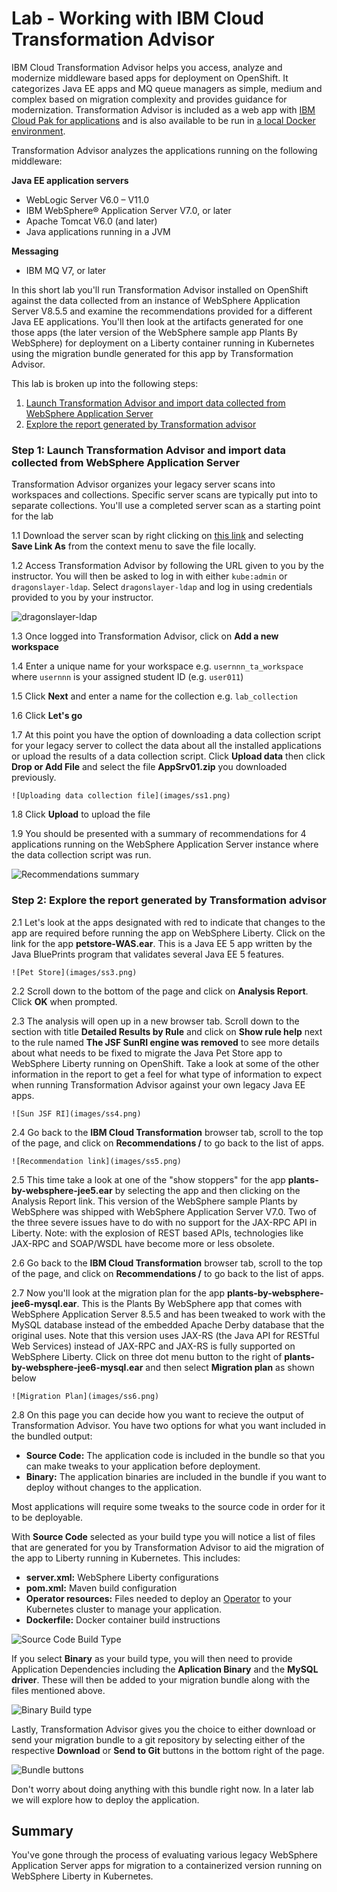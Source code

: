 # Lab - Working with IBM Cloud Transformation Advisor

IBM Cloud Transformation Advisor helps you access, analyze and modernize middleware based apps for deployment on OpenShift. It categorizes Java EE apps and MQ queue managers as simple, medium and complex based on migration complexity and provides guidance for modernization. Transformation Advisor is  included as a web app with [IBM Cloud Pak for applications](https://www.ibm.com/cloud/cloud-pak-for-applications/get-started) and is also available to be run in [a local Docker environment](https://www.ibm.com/cloud/garage/tutorials/install-ibm-transformation-advisor-local).

Transformation Advisor analyzes the applications running on the following middleware:

**Java EE application servers**
- WebLogic Server V6.0 – V11.0
- IBM WebSphere® Application Server V7.0, or later
- Apache Tomcat V6.0 (and later)
- Java applications running in a JVM

**Messaging**
- IBM MQ V7, or later

In this short lab you'll run Transformation Advisor installed on OpenShift against the data collected from an instance of WebSphere Application Server V8.5.5 and examine the recommendations provided for a different Java EE applications. You'll  then look at the artifacts generated for one  those apps (the later version of the WebSphere sample app Plants By WebSphere)  for deployment on a Liberty container running in Kubernetes using the migration bundle  generated for this app by Transformation Advisor.

This lab is broken up into the following steps:

1. [Launch Transformation Advisor and import data collected from  WebSphere Application Server](#step-1-launch-transformation-advisor-and-import-data-collected-from-webSphere-application-server)
2. [Explore the report generated by Transformation advisor](#step-2-explore-the-report-generated-by-transformation-advisor)


### Step 1: Launch Transformation Advisor and import data collected from  WebSphere Application Server

Transformation Advisor organizes your legacy server scans into workspaces and collections. Specific server scans are typically put into to separate collections. You'll use a completed server scan as a starting point for the lab

1.1 Download the server scan by right clicking on [this link](https://github.com//IBMAppModernization/app-modernization-ta-explore-lab/raw/master/ta/AppSrv01.zip) and selecting **Save Link As** from the context menu to save the file locally.

1.2 Access Transformation Advisor by following the URL given to you by the instructor. You will then be asked to log in with either `kube:admin` or `dragonslayer-ldap`. Select `dragonslayer-ldap` and log in using credentials provided to you by your instructor.

   ![dragonslayer-ldap](./images/dragonslayer_ldap.png)

1.3 Once logged into Transformation Advisor, click on **Add a new workspace**

1.4 Enter a unique name for your workspace e.g. `usernnn_ta_workspace` where `usernnn` is your assigned  student  ID (e.g. `user011`)

1.5 Click **Next** and enter a name for the collection e.g. `lab_collection`

1.6 Click **Let's go**

1.7 At this point you have the option of downloading a data collection script for your legacy server to collect the data about all the installed applications or upload the results of a data collection script. Click **Upload data** then click **Drop or Add File** and select the file **AppSrv01.zip** you downloaded previously.

    ![Uploading data collection file](images/ss1.png)

1.8 Click **Upload** to upload the file

1.9 You should be presented with a summary of recommendations for 4 applications running on the WebSphere Application Server instance where the data collection script was run.

   ![Recommendations summary](images/ss2.png)

### Step 2: Explore the report generated by Transformation advisor

2.1 Let's look at the apps designated with red to indicate that changes to the app are required before running the app on WebSphere Liberty. Click on the link for the app **petstore-WAS.ear**. This is a Java EE 5 app written by the Java BluePrints program that validates several Java EE 5 features.

    ![Pet Store](images/ss3.png)

2.2 Scroll down to the bottom of the page and click on **Analysis Report**. Click **OK** when prompted.

2.3 The analysis will open up in a new browser tab. Scroll down to the section with title **Detailed Results by Rule** and click on **Show rule help** next to the rule named **The JSF SunRI engine was removed** to see more details about what needs to be fixed to migrate the Java Pet Store app to WebSphere Liberty running on OpenShift. Take a look at some of the  other information in the report to get a feel for what type of information to expect when running Transformation Advisor against your own legacy Java EE apps.

    ![Sun JSF RI](images/ss4.png)

2.4 Go back to the **IBM Cloud Transformation** browser tab, scroll to the top of the page, and click on **Recommendations /** to go back to the list of apps.

    ![Recommendation link](images/ss5.png)

2.5 This time take a look at one of the "show stoppers" for the app **plants-by-websphere-jee5.ear** by selecting the app and then clicking on the Analysis Report link. This version of the  WebSphere sample Plants by WebSphere was shipped with WebSphere Application Server V7.0. Two  of the  three severe issues have to do with no support for the JAX-RPC API in Liberty. Note: with the explosion of REST based APIs, technologies like JAX-RPC and SOAP/WSDL have become more or less obsolete.

2.6 Go back to the **IBM Cloud Transformation** browser tab, scroll to the top of the page, and click on **Recommendations /** to go back to the list of apps.

2.7 Now you'll look at the migration plan for the app **plants-by-websphere-jee6-mysql.ear**. This is the Plants By WebSphere  app that comes with WebSphere Application Server 8.5.5 and  has been tweaked to work with the MySQL database instead of the  embedded Apache Derby database that the original uses. Note that this version uses JAX-RS (the Java API for RESTful Web Services) instead of JAX-RPC and JAX-RS is fully supported on WebSphere Liberty. Click on three dot menu button to the right of **plants-by-websphere-jee6-mysql.ear** and then select **Migration plan** as shown below

    ![Migration Plan](images/ss6.png)

2.8 On this page you can decide how you want to recieve the output of Transformation Advisor. You have two options for what you want included in the bundled output:
- **Source Code:** The application code is included in the bundle so that you can make tweaks to your application before deployment.
- **Binary:** The application binaries are included in the bundle if you want to deploy without changes to the application.

Most applications will require some tweaks to the source code in order for it to be deployable.

With **Source Code** selected as your build type you will notice a list of files that are generated for you by Transformation Advisor to aid the migration of the app to Liberty running in Kubernetes. This includes:
- **server.xml:** WebSphere Liberty configurations
- **pom.xml:** Maven build configuration
- **Operator resources:** Files needed to deploy an [Operator](https://www.redhat.com/en/blog/introducing-operator-framework-building-apps-kubernetes) to your Kubernetes cluster to manage your application.
- **Dockerfile:** Docker container build instructions

![Source Code Build Type](./images/sourceCode.png)

If you select **Binary** as your build type, you will then need to provide Application Dependencies including the **Aplication Binary** and the **MySQL driver**. These will then be added to your migration bundle along with the files mentioned above.

![Binary Build type](./images/binaryBuild.png)

Lastly, Transformation Advisor gives you the choice to either download or send your migration bundle to a git repository by selecting either of the respective **Download** or **Send to Git** buttons in the bottom right of the page.

![Bundle buttons](./images/bundleButtons.png)

Don't worry about doing anything with this bundle right now. In a later lab we will explore how to deploy the application.

## Summary

You've gone through the process of evaluating various legacy  WebSphere Application Server apps for  migration  to a containerized version running on WebSphere Liberty in Kubernetes.
